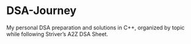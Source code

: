 # DSA-Journey
My personal DSA preparation and solutions in C++, organized by topic while following Striver’s A2Z DSA Sheet.
